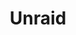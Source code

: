 ---
description: A powerful, easy operating system for servers and storage. Maximize your
  hardware with unmatched flexibility.
episode: 624
link: https://unraid.net/unplugged
shortname: unraid.net-lup
title: Unraid
---